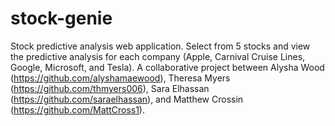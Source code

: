 # stock-genie
Stock predictive analysis web application.
Select from 5 stocks and view the predictive analysis for each company (Apple, Carnival Cruise Lines, Google, Microsoft, and Tesla).
A collaborative project between Alysha Wood (https://github.com/alyshamaewood), Theresa Myers (https://github.com/thmyers006), Sara Elhassan (https://github.com/saraelhassan), and Matthew Crossin (https://github.com/MattCross1).
